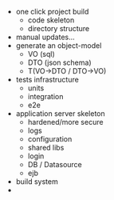 - one click project build
	- code skeleton
	- directory structure
- manual updates...
- generate an object-model
	- VO (sql)
	- DTO (json schema)
	- T(VO->DTO / DTO->VO)
- tests infrastructure
	- units
	- integration
	- e2e
- application server skeleton
	- hardened/more secure
	- logs
	- configuration
	- shared libs
	- login
	- DB / Datasource
	- ejb
- build system
- 
